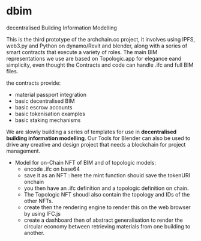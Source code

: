 # dbim
decentralised Building Information Modelling

This is the third prototype of the archchain.cc project, it involves using IPFS, web3.py and Python on dynamo/Revit and blender, along with a series of smart contracts that execute a variety of roles. The main BIM representations we use are based on Topologic.app for elegance eand simplicity, even thought the Contracts and code can handle .ifc and full BIM files.

the contracts provide:

* material passport integration
* basic decentralised BIM
* basic escrow accounts
* basic tokenisation examples
* basic staking mechanisms



We are slowly building a series of templates for use in **decentralised building information modelling**.
Our Tools for Blender can also be used to drive any creative and design project that needs a blockchain for project management.

* Model for on-Chain NFT of BIM and of topologic models:
  - encode .ifc on base64
  - save it as an NFT : here the mint function should save the tokenURI onchain
  - you then have an .ifc definition and a topologic definition on chain.
  - The Topologic NFT shoudl also contain the topology and IDs of the other NFTs.
  - create then the rendering engine to render this on the web browser by using IFC.js
  - create a dashboard then of abstract generalisation to render the circular economy between retrieving materials from one building to another.
